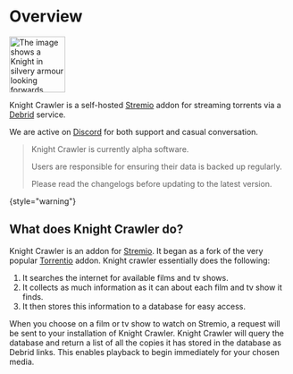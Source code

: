 # Overview

<img alt="The image shows a Knight in silvery armour looking forwards." src="knight-crawler-logo.png" title="Knight Crawler logo" width="100"/>

Knight Crawler is a self-hosted [Stremio](https://www.stremio.com/) addon for streaming torrents via a [Debrid](Supported-Debrid-services.md "Click for a list of Debrid services we support") service.

We are active on [Discord](https://discord.gg/8fQdxay9z2) for both support and casual conversation.

> Knight Crawler is currently alpha software.
> 
> Users are responsible for ensuring their data is backed up regularly.
> 
> Please read the changelogs before updating to the latest version.
>
{style="warning"}

## What does Knight Crawler do?

Knight Crawler is an addon for [Stremio](https://www.stremio.com/). It began as a fork of the very popular
[Torrentio](https://github.com/TheBeastLT/torrentio-scraper) addon. Knight crawler essentially does the following:

1. It searches the internet for available films and tv shows.
2. It collects as much information as it can about each film and tv show it finds.
3. It then stores this information to a database for easy access.

When you choose on a film or tv show to watch on Stremio, a request will be sent to your installation of Knight Crawler.
Knight Crawler will query the database and return a list of all the copies it has stored in the database as Debrid links.
This enables playback to begin immediately for your chosen media.